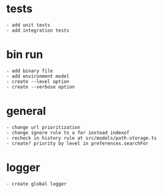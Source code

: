# tests

    - add unit tests
    - add integration tests

# bin run

    - add binary file
    - add environment model
    - create --level option
    - create --verbose option

# general

    - change url prioritization
    - change ignore rule to a for instead indexof
    - recheck in history rule at src/models/path-storage.ts
    - create? priority by level in preferences.searchFor

# logger

    - create global logger
